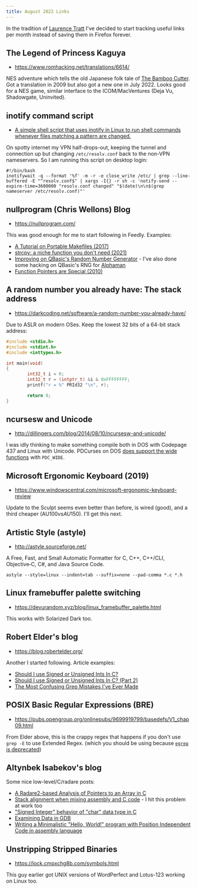 ```yaml
---
title: August 2022 Links
---
```


In the tradition of [Laurence Tratt](https://tratt.net/laurie/) I've decided to start tracking useful links per month instead of saving them in Firefox forever.

## The Legend of Princess Kaguya

* <https://www.romhacking.net/translations/6614/>

NES adventure which tells the old Japanese folk tale of [The Bamboo Cutter](https://en.wikipedia.org/wiki/The_Tale_of_the_Bamboo_Cutter). Got a translation in 2009 but also got a new one in July 2022. Looks good for a NES game, similar interface to the ICOM/MacVentures (Deja Vu, Shadowgate, Uninvited).

## inotify command script

* [A simple shell script that uses inotify in Linux to run shell commands whenever files matching a pattern are changed.](https://gist.github.com/mpapi/4656389)

On spotty internet my VPN half-drops-out, keeping the tunnel and connection up but changing `/etc/resolv.conf` back to the non-VPN nameservers. So I am running this script on desktop login:

~~~
#!/bin/bash
inotifywait -q --format '%f' -m -r -e close_write /etc/ | grep --line-buffered -E "^resolv.conf$" | xargs -I{} -r sh -c 'notify-send --expire-time=3600000 "resolv.conf changed" "$(date)\n\n$(grep nameserver /etc/resolv.conf)"'
~~~

## nullprogram (Chris Wellons) Blog

* <https://nullprogram.com/>

This was good enough for me to start following in Feedly. Examples:

* [A Tutorial on Portable Makefiles (2017)](https://nullprogram.com/blog/2017/08/20/)
* [strcpy: a niche function you don't need (2021)](https://nullprogram.com/blog/2021/07/30/)
* [Improving on QBasic's Random Number Generator](https://nullprogram.com/blog/2020/11/17/) - I've also done some hacking on QBasic's RNG for [Alphaman](https://github.com/superjamie/alphaman-src)
* [Function Pointers are Special (2010)](https://nullprogram.com/blog/2010/02/18/)

## A random number you already have: The stack address 

* <https://darkcoding.net/software/a-random-number-you-already-have/>

Due to ASLR on modern OSes. Keep the lowest 32 bits of a 64-bit stack address:

```c
#include <stdio.h>
#include <stdint.h>
#include <inttypes.h>

int main(void)
{
        int32_t i = 0;
        int32_t r = (intptr_t) &i & 0xFFFFFFFF;
        printf("r = %" PRId32 "\n", r);

        return 0;
}
```

## ncursesw and Unicode

* <http://dillingers.com/blog/2014/08/10/ncursesw-and-unicode/>

I was idly thinking to make something compile both in DOS with Codepage 437 and Linux with Unicode. PDCurses on DOS [does support the wide functions](https://github.com/wmcbrine/PDCurses/blob/master/docs/MANUAL.md) with `PDC_WIDE`.

## Microsoft Ergonomic Keyboard (2019)

* <https://www.windowscentral.com/microsoft-ergonomic-keyboard-review>

Update to the Sculpt seems even better than before, is wired (good), and a third cheaper (AU$100 vs AU$150). I'll get this next.

## Artistic Style (astyle)

* <http://astyle.sourceforge.net/>

A Free, Fast, and Small Automatic Formatter for C, C++, C++/CLI, Objective‑C, C#, and Java Source Code.

~~~
astyle --style=linux --indent=tab --suffix=none --pad-comma *.c *.h
~~~

## Linux framebuffer palette switching

* <https://devurandom.xyz/blog/linux_framebuffer_palette.html>

This works with Solarized Dark too.

## Robert Elder's blog

* <https://blog.robertelder.org/>

Another I started following. Article examples:

* [Should I use Signed or Unsigned Ints In C?](https://blog.robertelder.org/signed-or-unsigned/)
* [Should I use Signed or Unsigned Ints In C? (Part 2)](https://blog.robertelder.org/signed-or-unsigned-part-2/)
* [The Most Confusing Grep Mistakes I've Ever Made](https://blog.robertelder.org/top-5-grep-mistakes/)

## POSIX Basic Regular Expressions (BRE)

* <https://pubs.opengroup.org/onlinepubs/9699919799/basedefs/V1_chap09.html>

From Elder above, this is the crappy regex that happens if you don't use `grep -E` to use Extended Regex. (which you should be using because [`egrep` is deprecated](https://unix.stackexchange.com/questions/383448/why-is-direct-invocation-as-either-egrep-or-fgrep-deprecated))

## Altynbek Isabekov's blog

Some nice low-level/C/radare posts:

* [A Radare2-based Analysis of Pointers to an Array in C](https://www.isabekov.pro/radare2-based-analysis-pointers-array-c/)
* [Stack alignment when mixing assembly and C code](https://www.isabekov.pro/stack-alignment-when-mixing-asm-and-c-code/) - I hit this problem at work too
* ["Signed Integer" behavior of "char" data type in C](https://www.isabekov.pro/signed-integer-behavior-char-data-type-c/)
* [Examining Data in GDB](https://www.isabekov.pro/examining-data-gdb/)
* [Writing a Minimalistic "Hello, World!" program with Position Independent Code in assembly language](https://www.isabekov.pro/writing-minimalistic-shellcodes-position-independent-code/)

## Unstripping Stripped Binaries

* <https://lock.cmpxchg8b.com/symbols.html>

This guy earlier got UNIX versions of WordPerfect and Lotus-123 working on Linux too.

